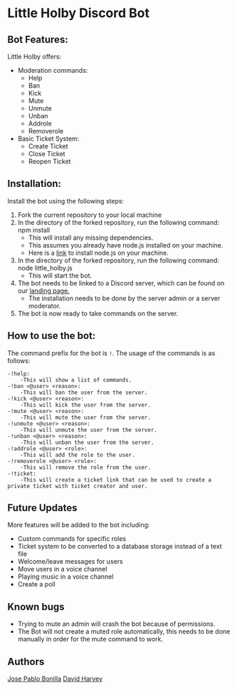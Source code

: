 # Little Holby Discord Bot

## Bot Features:

Little Holby offers:
- Moderation commands:
    - Help
    - Ban
    - Kick
    - Mute
    - Unmute
    - Unban
    - Addrole
    - Removerole
- Basic Ticket System:
    - Create Ticket
    - Close Ticket
    - Reopen Ticket

## Installation:
Install the bot using the following steps:
1. Fork the current repository to your local machine
2. In the directory of the forked repository, run the following command: npm install
    - This will install any missing dependencies.
    - This assumes you already have node.js installed on your machine.
    - Here is a [link](https://nodejs.org/en/) to install node.js on your machine.
3. In the directory of the forked repository, run the following command: node little_holby.js
    - This will start the bot.
4. The bot needs to be linked to a Discord server, which can be found on our [landing page.](http://littleholby.com.s3-website-us-east-1.amazonaws.com/)
    - The installation needs to be done by the server admin or a server moderator.
5. The bot is now ready to take commands on the server.

## How to use the bot:
The command prefix for the bot is `!`.
The usage of the commands is as follows:

    -!help:
        -This will show a list of commands.
    -!ban <@user> <reason>:
        -This will ban the user from the server.
    -!kick <@user> <reason>:
        -This will kick the user from the server.
    -!mute <@user> <reason>:
        -This will mute the user from the server.
    -!unmute <@user> <reason>:
        -This will unmute the user from the server.
    -!unban <@user> <reason>:
        -This will unban the user from the server.
    -!addrole <@user> <role>:
        -This will add the role to the user.
    -!removerole <@user> <role>:
        -This will remove the role from the user.
    -!ticket:
        -This will create a ticket link that can be used to create a private ticket with ticket creator and user.

## Future Updates

More features will be added to the bot including:
- Custom commands for specific roles
- Ticket system to be converted to a database storage instead of a text file
- Welcome/leave messages for users
- Move users in a voice channel
- Playing music in a voice channel
- Create a poll

## Known bugs
- Trying to mute an admin will crash the bot because of permissions.
- The Bot will not create a muted role automatically, this needs to be done manually in order for the mute command to work.
## Authors
[Jose Pablo Bonilla](https://github.com/JosePabloBonilla)
[David Harvey](https://github.com/dhreyes)